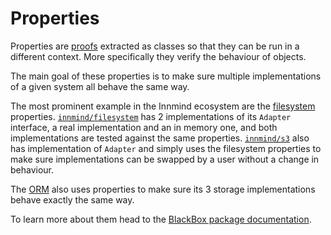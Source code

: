 # Properties

Properties are [proofs](proofs.md) extracted as classes so that they can be run in a different context. More specifically they verify the behaviour of objects.

The main goal of these properties is to make sure multiple implementations of a given system all behave the same way.

The most prominent example in the Innmind ecosystem are the [filesystem](../getting-started/operating-system/filesystem.md) properties. [`innmind/filesystem`](https://github.com/Innmind/Filesystem) has 2 implementations of its `Adapter` interface, a real implementation and an in memory one, and both implementations are tested against the same properties. [`innmind/s3`](https://github.com/Innmind/S3) also has implementation of `Adapter` and simply uses the filesystem properties to make sure implementations can be swapped by a user without a change in behaviour.

The [ORM](../getting-started/orm/index.md) also uses properties to make sure its 3 storage implementations behave exactly the same way.

To learn more about them head to the [BlackBox package documentation](https://github.com/Innmind/BlackBox/).
